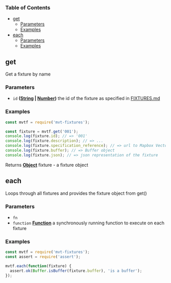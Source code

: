 <!-- Generated by documentation.js. Update this documentation by updating the source code. -->

### Table of Contents

*   [get][1]
    *   [Parameters][2]
    *   [Examples][3]
*   [each][4]
    *   [Parameters][5]
    *   [Examples][6]

## get

Get a fixture by name

### Parameters

*   `id` **([String][7] | [Number][8])** the id of the fixture as specified in [FIXTURES.md][9]

### Examples

```javascript
const mvtf = require('mvt-fixtures');

const fixture = mvtf.get('001');
console.log(fixture.id); // => '001'
console.log(fixture.description); // => ...
console.log(fixture.specification_reference); // => url to Mapbox Vector Tile specification reference
console.log(fixture.buffer); // => Buffer object
console.log(fixture.json); // => json representation of the fixture
```

Returns **[Object][10]** fixture - a fixture object

## each

Loops through all fixtures and provides the fixture object from get()

### Parameters

*   `fn`  
*   `function` **[Function][11]** a synchronously running function to execute on each fixture

### Examples

```javascript
const mvtf = require('mvt-fixtures');
const assert = require('assert');

mvtf.each(function(fixture) {
  assert.ok(Buffer.isBuffer(fixture.buffer), 'is a buffer');
});
```

[1]: #get

[2]: #parameters

[3]: #examples

[4]: #each

[5]: #parameters-1

[6]: #examples-1

[7]: https://developer.mozilla.org/docs/Web/JavaScript/Reference/Global_Objects/String

[8]: https://developer.mozilla.org/docs/Web/JavaScript/Reference/Global_Objects/Number

[9]: FIXTURES.md

[10]: https://developer.mozilla.org/docs/Web/JavaScript/Reference/Global_Objects/Object

[11]: https://developer.mozilla.org/docs/Web/JavaScript/Reference/Statements/function
